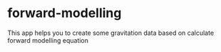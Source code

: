 # forward-modelling
This app helps you to create some gravitation data based on calculate forward modelling equation
